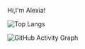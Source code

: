 Hi,I'm Alexia!

![Top Langs](https://github-readme-stats.vercel.app/api/top-langs/?username=alexiatanasie&layout=compact)

![GitHub Activity Graph](https://activity-graph.herokuapp.com/graph?username=alexiatanasie&theme=react-dark)
